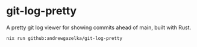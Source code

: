 # git-log-pretty

A pretty git log viewer for showing commits ahead of main, built with Rust.

```bash
nix run github:andrewgazelka/git-log-pretty
```